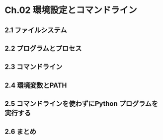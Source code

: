 # Ch.02 環境設定とコマンドライン

## 2.1 ファイルシステム

## 2.2 プログラムとプロセス

## 2.3 コマンドライン

## 2.4 環境変数とPATH

## 2.5 コマンドラインを使わずにPython プログラムを実行する

## 2.6 まとめ
